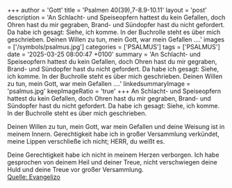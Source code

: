 +++
author = 'Gott'
title = 'Psalmen 40(39),7-8.9-10.11'
layout = 'post'
description = 'An Schlacht- und Speiseopfern hattest du kein Gefallen,  doch Ohren hast du mir gegraben,  Brand- und Sündopfer hast du nicht gefordert. Da habe ich gesagt: Siehe, ich komme.  In der Buchrolle steht es über mich geschrieben.  Deinen Willen zu tun, mein Gott, war mein Gefallen ....'
images = ['/symbols/psalmus.jpg']
categories = ['PSALMUS']
tags = ['PSALMUS']
date = '2025-03-25 08:00:47 +0100'
summary = 'An Schlacht- und Speiseopfern hattest du kein Gefallen,  doch Ohren hast du mir gegraben,  Brand- und Sündopfer hast du nicht gefordert. Da habe ich gesagt: Siehe, ich komme.  In der Buchrolle steht es über mich geschrieben.  Deinen Willen zu tun, mein Gott, war mein Gefallen ....'
linkedsummaryImage = 'psalmus.jpg'
keepImageRatio = 'true'
+++
An Schlacht- und Speiseopfern hattest du kein Gefallen, 
doch Ohren hast du mir gegraben, 
Brand- und Sündopfer hast du nicht gefordert.
Da habe ich gesagt: Siehe, ich komme. 
In der Buchrolle steht es über mich geschrieben.

Deinen Willen zu tun, mein Gott, war mein Gefallen 
und deine Weisung ist in meinem Innern.<!--more-->
Gerechtigkeit habe ich in großer Versammlung verkündet, 
meine Lippen verschließe ich nicht; HERR, du weißt es.

Deine Gerechtigkeit habe ich nicht in meinem Herzen verborgen. 
Ich habe gesprochen von deinem Heil und deiner Treue, 
nicht verschwiegen deine Huld 
und deine Treue vor großer Versammlung.<br> [Quelle: Evangelizo](https://evangeliumtagfuertag.org/DE/gospel)